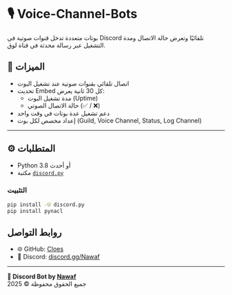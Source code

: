 # 🎙️ Voice-Channel-Bots

بوتات متعددة تدخل قنوات صوتية في Discord تلقائيًا وتعرض حالة الاتصال ومدة التشغيل عبر رسالة محدثة في قناة لوق.

## 🚀 الميزات

- اتصال تلقائي بقنوات صوتية عند تشغيل البوت
- تحديث Embed كل 30 ثانية يعرض:
  - مدة تشغيل البوت (Uptime)
  - حالة الاتصال الصوتي (✅ / ❌)
- دعم تشغيل عدة بوتات في وقت واحد
- إعداد مخصص لكل بوت (Guild, Voice Channel, Status, Log Channel)

---

## ⚙️ المتطلبات

- Python 3.8 أو أحدث
- مكتبة [`discord.py`](https://pypi.org/project/discord.py/)

### التثبيت

```bash
pip install -U discord.py
pip install pynacl 
```
## روابط التواصل

- 🌐 GitHub: [Cloes](https://github.com/By-iNawaf)
- 💬 Discord: [discord.gg/Nawaf](https://discord.gg/Ay4cqudf9r)

---

**🤖 Discord Bot by [Nawaf](https://github.com/By-iNawaf)**  
جميع الحقوق محفوظة © 2025
